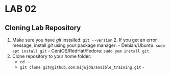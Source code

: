 # LAB 02

## Cloning Lab Repository

 1. Make sure you have *git* installed: `git --version`
	 2. If you get an error message, install *git* using your package manager:
		- Debian/Ubuntu: `sudo apt install git`
		- CentOS/RedHat/Fedora: `sudo yum install git`
 2. Clone repository to your home folder:
	 - `cd ~`
	 - `git clone git@github.com:mijujda/ansible_training.git` - 

<!--stackedit_data:
eyJoaXN0b3J5IjpbLTIxNDUzNTk2NTRdfQ==
-->